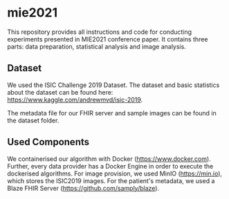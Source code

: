 # mie2021
This repository provides all instructions and code for conducting experiments presented in MIE2021 conference paper. It contains three parts: data preparation, statistical analysis and image analysis.

## Dataset
We used the ISIC Challenge 2019 Dataset. The dataset and basic statistics about the dataset can be found here: https://www.kaggle.com/andrewmvd/isic-2019.

The metadata file for our FHIR server and sample images can be found in the dataset folder.

## Used Components

We containerised our algorithm with Docker (https://www.docker.com). Further, every data provider has a Docker Engine in order to execute the dockerised algorithms.
For image provision, we used MinIO (https://min.io), which stores the ISIC2019 images.
For the patient's metadata, we used a Blaze FHIR Server (https://github.com/samply/blaze).
